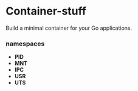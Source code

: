 # Container-stuff

Build a minimal container for your Go applications.

### namespaces

- **PID** 
- **MNT** 
- **IPC**
- **USR**
- **UTS**